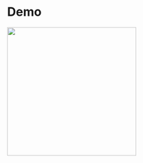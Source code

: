 # Demo

<img src="https://github.com/antipeon/ToDoList/blob/main/demo/demoTodoList.gif" 
width="300"/>
